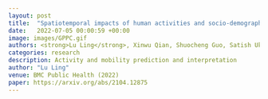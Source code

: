 ```yaml
---
layout: post
title:  "Spatiotemporal impacts of human activities and socio-demographics during the COVID-19 outbreak in the US"
date:   2022-07-05 00:00:59 +00:00
image: images/GPPC.gif
authors: <strong>Lu Ling</strong>, Xinwu Qian, Shuocheng Guo, Satish Ukkusuri
categories: research 
description: Activity and mobility prediction and interpretation
author: "Lu Ling"
venue: BMC Public Health (2022)
paper: https://arxiv.org/abs/2104.12875 
---
```

